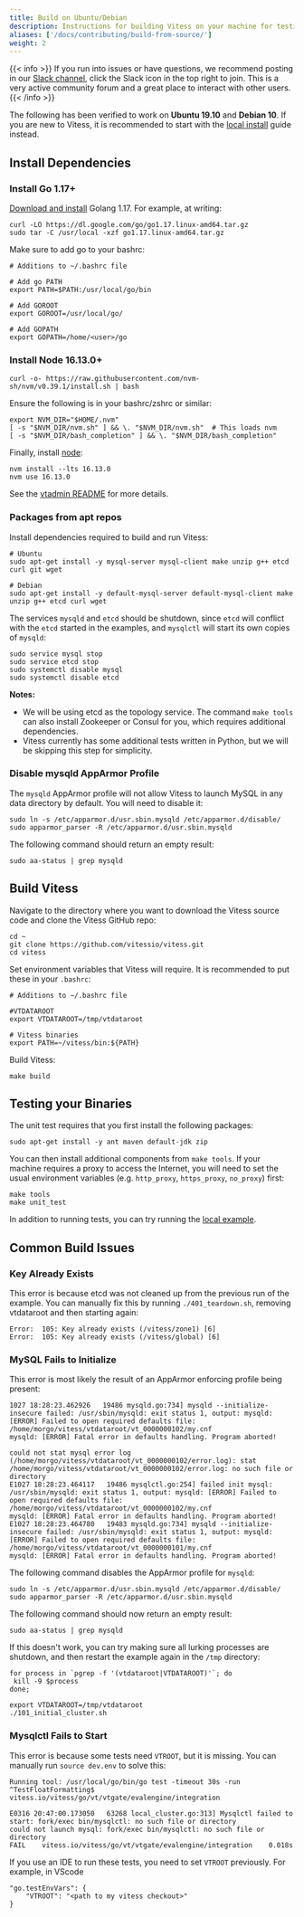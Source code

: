 ```yaml
---
title: Build on Ubuntu/Debian
description: Instructions for building Vitess on your machine for testing and development purposes
aliases: ['/docs/contributing/build-from-source/']
weight: 2
---
```


{{< info >}}
If you run into issues or have questions, we recommend posting in our [Slack channel](https://vitess.slack.com), click the Slack icon in the top right to join. This is a very active community forum and a great place to interact with other users.
{{< /info >}}

The following has been verified to work on __Ubuntu 19.10__ and __Debian 10__. If you are new to Vitess, it is recommended to start with the [local install](../../get-started/local) guide instead.

## Install Dependencies

### Install Go 1.17+

[Download and install](http://golang.org/doc/install) Golang 1.17. For example, at writing:

```
curl -LO https://dl.google.com/go/go1.17.linux-amd64.tar.gz
sudo tar -C /usr/local -xzf go1.17.linux-amd64.tar.gz
```

Make sure to add go to your bashrc:
```
# Additions to ~/.bashrc file

# Add go PATH
export PATH=$PATH:/usr/local/go/bin

# Add GOROOT
export GOROOT=/usr/local/go/

# Add GOPATH
export GOPATH=/home/<user>/go
```

### Install Node 16.13.0+

```
curl -o- https://raw.githubusercontent.com/nvm-sh/nvm/v0.39.1/install.sh | bash
```

Ensure the following is in your bashrc/zshrc or similar:
```
export NVM_DIR="$HOME/.nvm"
[ -s "$NVM_DIR/nvm.sh" ] && \. "$NVM_DIR/nvm.sh"  # This loads nvm
[ -s "$NVM_DIR/bash_completion" ] && \. "$NVM_DIR/bash_completion"
```

Finally, install [node](https://nodejs.org/):

```
nvm install --lts 16.13.0
nvm use 16.13.0
```

See the [vtadmin README](https://github.com/vitessio/vitess/blob/main/web/vtadmin/README.md) for more details.
### Packages from apt repos

Install dependencies required to build and run Vitess:

```
# Ubuntu
sudo apt-get install -y mysql-server mysql-client make unzip g++ etcd curl git wget

# Debian
sudo apt-get install -y default-mysql-server default-mysql-client make unzip g++ etcd curl wget
```

The services `mysqld` and `etcd` should be shutdown, since `etcd` will conflict with the `etcd` started in the examples, and `mysqlctl` will start its own copies of `mysqld`:

```
sudo service mysql stop
sudo service etcd stop
sudo systemctl disable mysql
sudo systemctl disable etcd
```

**Notes:**

* We will be using etcd as the topology service. The command `make tools` can also install Zookeeper or Consul for you, which requires additional dependencies.
* Vitess currently has some additional tests written in Python, but we will be skipping this step for simplicity.

### Disable mysqld AppArmor Profile

The `mysqld` AppArmor profile will not allow Vitess to launch MySQL in any data directory by default. You will need to disable it:

```
sudo ln -s /etc/apparmor.d/usr.sbin.mysqld /etc/apparmor.d/disable/
sudo apparmor_parser -R /etc/apparmor.d/usr.sbin.mysqld
```

The following command should return an empty result:

```
sudo aa-status | grep mysqld
```

## Build Vitess

Navigate to the directory where you want to download the Vitess source code and clone the Vitess GitHub repo:

```
cd ~
git clone https://github.com/vitessio/vitess.git
cd vitess
```

Set environment variables that Vitess will require. It is recommended to put these in your `.bashrc`:

```
# Additions to ~/.bashrc file

#VTDATAROOT
export VTDATAROOT=/tmp/vtdataroot

# Vitess binaries
export PATH=~/vitess/bin:${PATH}
```

Build Vitess:

```
make build
```

## Testing your Binaries

The unit test requires that you first install the following packages:

```
sudo apt-get install -y ant maven default-jdk zip
```

You can then install additional components from `make tools`. If your machine requires a proxy to access the Internet, you will need to set the usual environment variables (e.g. `http_proxy`, `https_proxy`, `no_proxy`) first:

```
make tools
make unit_test
```

In addition to running tests, you can try running the [local example](../../get-started/local).


## Common Build Issues

### Key Already Exists

This error is because etcd was not cleaned up from the previous run of the example. You can manually fix this by running `./401_teardown.sh`, removing vtdataroot and then starting again:
```
Error:  105: Key already exists (/vitess/zone1) [6]
Error:  105: Key already exists (/vitess/global) [6]
```

### MySQL Fails to Initialize

This error is most likely the result of an AppArmor enforcing profile being present:

```
1027 18:28:23.462926   19486 mysqld.go:734] mysqld --initialize-insecure failed: /usr/sbin/mysqld: exit status 1, output: mysqld: [ERROR] Failed to open required defaults file: /home/morgo/vitess/vtdataroot/vt_0000000102/my.cnf
mysqld: [ERROR] Fatal error in defaults handling. Program aborted!

could not stat mysql error log (/home/morgo/vitess/vtdataroot/vt_0000000102/error.log): stat /home/morgo/vitess/vtdataroot/vt_0000000102/error.log: no such file or directory
E1027 18:28:23.464117   19486 mysqlctl.go:254] failed init mysql: /usr/sbin/mysqld: exit status 1, output: mysqld: [ERROR] Failed to open required defaults file: /home/morgo/vitess/vtdataroot/vt_0000000102/my.cnf
mysqld: [ERROR] Fatal error in defaults handling. Program aborted!
E1027 18:28:23.464780   19483 mysqld.go:734] mysqld --initialize-insecure failed: /usr/sbin/mysqld: exit status 1, output: mysqld: [ERROR] Failed to open required defaults file: /home/morgo/vitess/vtdataroot/vt_0000000101/my.cnf
mysqld: [ERROR] Fatal error in defaults handling. Program aborted!
```

The following command disables the AppArmor profile for `mysqld`:

```
sudo ln -s /etc/apparmor.d/usr.sbin.mysqld /etc/apparmor.d/disable/
sudo apparmor_parser -R /etc/apparmor.d/usr.sbin.mysqld
```

The following command should now return an empty result:
```
sudo aa-status | grep mysqld
```

If this doesn't work, you can try making sure all lurking processes are shutdown, and then restart the example again in the `/tmp` directory:

```
for process in `pgrep -f '(vtdataroot|VTDATAROOT)'`; do 
 kill -9 $process
done;

export VTDATAROOT=/tmp/vtdataroot
./101_initial_cluster.sh
```

### Mysqlctl Fails to Start 
This error is because some tests need `VTROOT`, but it is missing. You can manually run `source dev.env` to solve this:
```
Running tool: /usr/local/go/bin/go test -timeout 30s -run ^TestFloatFormatting$ vitess.io/vitess/go/vt/vtgate/evalengine/integration

E0316 20:47:00.173050   63268 local_cluster.go:313] Mysqlctl failed to start: fork/exec bin/mysqlctl: no such file or directory
could not launch mysql: fork/exec bin/mysqlctl: no such file or directory
FAIL    vitess.io/vitess/go/vt/vtgate/evalengine/integration    0.018s
```
If you use an IDE to run these tests, you need to set `VTROOT` previously. For example, in VScode
```
"go.testEnvVars": {
    "VTROOT": "<path to my vitess checkout>"
}
```

